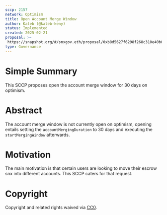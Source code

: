 ```yaml
---
sccp: 2157
network: Optimism 
title: Open Account Merge Window
author: Kaleb (@kaleb-keny)
status: Implemented
created: 2025-02-21
proposal: >-
 https://snapshot.org/#/snxgov.eth/proposal/0xb8d5627f6298f268c310e40b05cfa8d6b9b5ca19ae8ddb4759ac208d2e0624fa
type: Governance
---
```


# Simple Summary

This SCCP proposes open the account merge window for 30 days on optimism.

# Abstract

The account merge window is not currently open on optimism, opening entails setting the `accountMergingDuration` to 30 days and executing the `startMergingWindow` afterwards.

# Motivation

The main motivation is that certain users are looking to move their escrow snx into different accounts. This SCCP caters for that request.


# Copyright
Copyright and related rights waived via [CC0](https://creativecommons.org/publicdomain/zero/1.0/).
